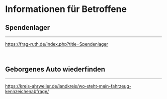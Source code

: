 # Informationen für Betroffene

## Spendenlager
---
https://frag-ruth.de/index.php?title=Spendenlager

<br/>

## Geborgenes Auto wiederfinden
---
https://kreis-ahrweiler.de/landkreis/wo-steht-mein-fahrzeug-kennzeichenabfrage/
